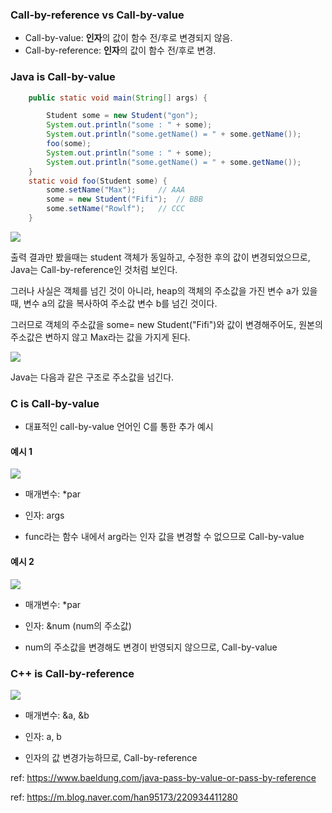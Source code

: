 ### Call-by-reference vs Call-by-value

- Call-by-value: **인자**의 값이 함수 전/후로 변경되지 않음.
- Call-by-reference: **인자**의 값이 함수 전/후로 변경.


### Java is Call-by-value

```java
    public static void main(String[] args) {

        Student some = new Student("gon");
        System.out.println("some : " + some);
        System.out.println("some.getName() = " + some.getName());
        foo(some);
        System.out.println("some : " + some);
        System.out.println("some.getName() = " + some.getName());
    }
    static void foo(Student some) {
        some.setName("Max");     // AAA
        some = new Student("Fifi");  // BBB
        some.setName("Rowlf");   // CCC
    }

```
![](https://velog.velcdn.com/images/gon109/post/17314133-fe5a-488c-85f0-1e6d5438fe01/image.png)

출력 결과만 봤을때는 student 객체가 동일하고, 수정한 후의 값이 변경되었으므로, Java는 Call-by-reference인 것처럼 보인다.

그러나 사실은 객체를 넘긴 것이 아니라, heap의 객체의 주소값을 가진 변수 a가 있을때, 변수 a의 값을 복사하여 주소값 변수 b를 넘긴 것이다.

그러므로 객체의 주소값을 some= new Student("Fifi")와 값이 변경해주어도,
원본의 주소값은 변하지 않고 Max라는 값을 가지게 된다.

![](https://velog.velcdn.com/images/gon109/post/dc063383-3051-4108-bf40-1f530a687516/image.png)

Java는 다음과 같은 구조로 주소값을 넘긴다.

### C is Call-by-value

- 대표적인 call-by-value 언어인 C를 통한 추가 예시


#### 예시 1

![](https://velog.velcdn.com/images/gon109/post/1ad6e4e1-c172-429f-9570-cbefe94ee2ea/image.png)

- 매개변수: *par
- 인자: args

- func라는 함수 내에서 arg라는 인자 값을 변경할 수 없으므로 Call-by-value

#### 예시 2


![](https://velog.velcdn.com/images/gon109/post/79e7288f-26a3-4ec9-b9b1-639f0b6d92e3/image.png)
- 매개변수: *par
- 인자: &num (num의 주소값)

- num의 주소값을 변경해도 변경이 반영되지 않으므로, Call-by-value


### C++ is Call-by-reference

![](https://velog.velcdn.com/images/gon109/post/da27eebc-6fa9-4aec-81b9-4d527be027cf/image.png)

- 매개변수: &a, &b
- 인자: a, b

- 인자의 값 변경가능하므로, Call-by-reference

ref: https://www.baeldung.com/java-pass-by-value-or-pass-by-reference

ref: https://m.blog.naver.com/han95173/220934411280